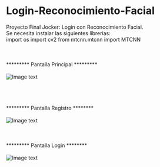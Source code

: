 # Login-Reconocimiento-Facial
Proyecto Final Jocker: Login con Reconocimiento Facial.
<br> 
Se necesita instalar las siguientes librerias:<br> 
import os
import cv2
from mtcnn.mtcnn import MTCNN
<br><br><br><br> 
********* Pantalla Principal *********
<br><br> 
![Image text](https://github.com/c-freed/Login-Reconocimiento-Facial/blob/20bd9832ab4153c0c92681c4fbd2e8ac80b65acf/imagenes/pantalla-principal.png)
<br><br><br><br>  
********* Pantalla Registro ********
<br><br> 
![Image text](https://github.com/c-freed/Login-Reconocimiento-Facial/blob/main/imagenes/registro.png)
<br><br><br><br> 
********* Pantalla Login ********
<br><br> 
![Image text](https://github.com/c-freed/Login-Reconocimiento-Facial/blob/main/imagenes/login.png)
